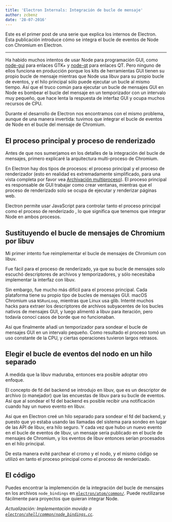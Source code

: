 ```yaml
---
title: 'Electron Internals: Integración de bucle de mensaje'
author: zcbenz
date: '28-07-2016'
---
```


Este es el primer post de una serie que explica los internos de Electron. Esta publicación introduce cómo se integra el bucle de eventos de Node con Chromium en Electron.

---

Ha habido muchos intentos de usar Node para programación GUI, como [node-gui](https://github.com/zcbenz/node-gui) para enlaces GTK+ y [node-qt](https://github.com/arturadib/node-qt) para enlaces QT. Pero ninguno de ellos funciona en producción porque los kits de herramientas GUI tienen su propio bucle de mensaje mientras que Node usa libuv para su propio bucle de eventos, y el hilo principal sólo puede ejecutar un bucle al mismo tiempo. Así que el truco común para ejecutar un bucle de mensajes GUI en Node es bombear el bucle del mensaje en un temporizador con un intervalo muy pequeño, que hace lenta la respuesta de interfaz GUI y ocupa muchos recursos de CPU.

Durante el desarrollo de Electron nos encontramos con el mismo problema, aunque de una manera invertida: tuvimos que integrar el bucle de eventos de Node en el bucle del mensaje de Chromium.

## El proceso principal y proceso de renderizado

Antes de que nos sumerjamos en los detalles de la integración del bucle de mensajes, primero explicaré la arquitectura multi-proceso de Chromium.

En Electron hay dos tipos de procesos: el proceso principal y el proceso de renderizador (esto en realidad es extremadamente simplificado, para una vista completa por favor vea [Archivación multiproceso](http://dev.chromium.org/developers/design-documents/multi-process-architecture)). El proceso principal es responsable de GUI trabajar como crear ventanas, mientras que el proceso de renderizado solo se ocupa de ejecutar y renderizar páginas web.

Electron permite usar JavaScript para controlar tanto el proceso principal como el proceso de renderizado , lo que significa que tenemos que integrar Node en ambos procesos.

## Sustituyendo el bucle de mensajes de Chromium por libuv

Mi primer intento fue reimplementar el bucle de mensajes de Chromium con libuv.

Fue fácil para el proceso de renderizado, ya que su bucle de mensajes solo escuchó descriptores de archivos y temporizadores, y sólo necesitaba implementar la interfaz con libuv.

Sin embargo, fue mucho más difícil para el proceso principal. Cada plataforma tiene su propio tipo de bucles de mensajes GUI. macOS Chromium usa `NSRunLoop`, mientras que Linux usa glib. Intenté muchos hacks para extraer los descriptores de archivos subyacentes de los bucles nativos de mensajes GUI, y luego alimentó a libuv para iteración, pero todavía conocí casos de borde que no funcionaban.

Así que finalmente añadí un temporizador para sondear el bucle de mensajes GUI en un intervalo pequeño. Como resultado el proceso tomó un uso constante de la CPU, y ciertas operaciones tuvieron largos retrasos.

## Elegir el bucle de eventos del nodo en un hilo separado

A medida que la libuv maduraba, entonces era posible adoptar otro enfoque.

El concepto de fd del backend se introdujo en libuv, que es un descriptor de archivo (o manejador) que las encuestas de libuv para su bucle de eventos. Así que al sondear el fd del backend es posible recibir una notificación cuando hay un nuevo evento en libuv.

Así que en Electron creé un hilo separado para sondear el fd del backend, y puesto que yo estaba usando las llamadas del sistema para sondeo en lugar de las API de libuv, era hilo seguro. Y cada vez que hubo un nuevo evento en el bucle de eventos de libuv, un mensaje sería publicado en el bucle de mensajes de Chromium, y los eventos de libuv entonces serían procesados en el hilo principal.

De esta manera evité parchear el cromo y el nodo, y el mismo código se utilizó en tanto el proceso principal como el proceso de renderizado.

## El código

Puedes encontrar la implemención de la integración del bucle de mensajes en los archivos `node_bindings` en [`electron/atom/common/`](https://github.com/electron/electron/tree/master/atom/common). Puede reutilizarse fácilmente para proyectos que quieran integrar Node.

*Actualización: Implementación movida a [`electron/shell/common/node_bindings.cc`][node-bindings-updated].*

[node-bindings-updated]: https://github.com/electron/electron/blob/master/shell/common/node_bindings.cc
